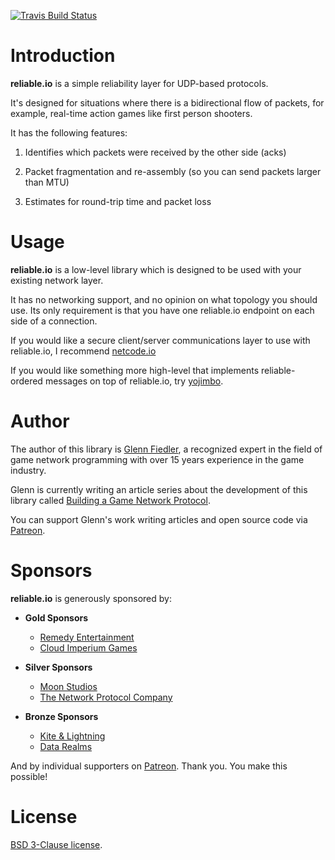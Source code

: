 [![Travis Build Status](https://travis-ci.org/networkprotocol/reliable.io.svg?branch=master)](https://travis-ci.org/networkprotocol/reliable.io)

# Introduction

**reliable.io** is a simple reliability layer for UDP-based protocols.

It's designed for situations where there is a bidirectional flow of packets, for example, real-time action games like first person shooters.

It has the following features: 

1. Identifies which packets were received by the other side (acks)

2. Packet fragmentation and re-assembly (so you can send packets larger than MTU)

3. Estimates for round-trip time and packet loss

# Usage

**reliable.io** is a low-level library which is designed to be used with your existing network layer. 

It has no networking support, and no opinion on what topology you should use. Its only requirement is that you have one reliable.io endpoint on each side of a connection.

If you would like a secure client/server communications layer to use with reliable.io, I recommend [netcode.io](http://www.netcode.io)

If you would like something more high-level that implements reliable-ordered messages on top of reliable.io, try [yojimbo](http://libyojimbo.com).

# Author

The author of this library is [Glenn Fiedler](https://www.linkedin.com/in/glennfiedler), a recognized expert in the field of game network programming with over 15 years experience in the game industry.

Glenn is currently writing an article series about the development of this library called [Building a Game Network Protocol](http://gafferongames.com/2016/05/10/building-a-game-network-protocol/).

You can support Glenn's work writing articles and open source code via [Patreon](http://www.patreon.com/gafferongames).

# Sponsors

**reliable.io** is generously sponsored by:

* **Gold Sponsors**
    * [Remedy Entertainment](http://www.remedygames.com/)
    * [Cloud Imperium Games](https://cloudimperiumgames.com)
    
* **Silver Sponsors**
    * [Moon Studios](http://www.oriblindforest.com/#!moon-3/)
    * [The Network Protocol Company](http://www.thenetworkprotocolcompany.com)
    
* **Bronze Sponsors**
    * [Kite & Lightning](http://kiteandlightning.la/)
    * [Data Realms](http://datarealms.com)
 
And by individual supporters on [Patreon](http://www.patreon.com/gafferongames). Thank you. You make this possible!

# License

[BSD 3-Clause license](https://opensource.org/licenses/BSD-3-Clause).
